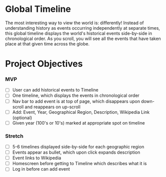 # Global Timeline

The most interesting way to view the world is: differently! Instead of understanding history as events occurring independently at separate times, this global timeline displays the world's historical events side-by-side in chronological order. As you scroll, you will see all the events that have taken place at that given time across the globe.

# Project Objectives
### MVP

* [ ] User can add historical events to Timeline
* [ ] One timeline, which displays the events in chronological order
* [ ] Nav bar to add event is at top of page, which disappears upon down-scroll and reappears on up-scroll
* [ ] Add: Event, Year, Geographical Region, Description, Wikipedia Link (optional)
* [ ] Given year (100's or 10's) marked at appropriate spot on timeline

### Stretch

* [ ] 5-6 timelines displayed side-by-side for each geographic region
* [ ] Events appear as bullet, which upon click expands description
* [ ] Event links to Wikipedia
* [ ] Homescreen before getting to Timeline which describes what it is
* [ ] Log in before can add event
